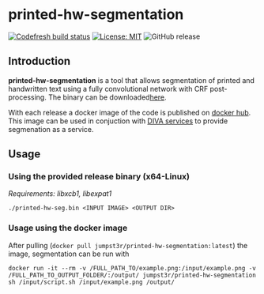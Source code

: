 # printed-hw-segmentation

[![Codefresh build status]( https://g.codefresh.io/api/badges/pipeline/jumpst3r/Jumpst3r%2FBscThesis%2FBuildTestPush?branch=production&key=eyJhbGciOiJIUzI1NiJ9.NWNhYTQwZDAyYTE1MmZmMGQ2Y2FjOGM1.t3CzjCcStPDcqAcTi1nh8zpYB_E3tQmnemqSgDTbyQM&type=cf-1)]( https://g.codefresh.io/pipelines/BuildTestPush/builds?repoOwner=Jumpst3r&repoName=printed-hw-segmentation&serviceName=Jumpst3r%2Fprinted-hw-segmentation&filter=trigger:build~Build;branch:production;pipeline:5caa428088545f2b9e9e45e9~BuildTestPush) [![License: MIT](https://img.shields.io/badge/License-MIT-yellow.svg)](https://opensource.org/licenses/MIT) ![GitHub release](https://img.shields.io/github/release/jumpst3r/printed-hw-segmentation.svg)



## Introduction

**printed-hw-segmentation** is a tool that allows segmentation of printed and handwritten text using a fully convolutional network with CRF post-processing. The binary can be downloaded[here](https://github.com/Jumpst3r/printed-hw-segmentation/releases/download/v1.0/printed-hw-seg.bin).

With each release a docker image of the code is published on [docker hub](https://cloud.docker.com/repository/docker/jumpst3r/printed-hw-segmentation). This image can be used in conjuction with [DIVA services](https://github.com/lunactic/DIVAServices) to provide segmenation as a service.

## Usage

### Using the provided release binary (x64-Linux)

*Requirements: libxcb1, libexpat1*

`./printed-hw-seg.bin <INPUT IMAGE> <OUTPUT DIR>`

### Usage using the docker image

After pulling (`docker pull jumpst3r/printed-hw-segmentation:latest`) the image, segmentation can be run with 

`docker run -it --rm -v /FULL_PATH_TO/example.png:/input/example.png -v /FULL_PATH_TO_OUTPUT_FOLDER/:/output/ jumpst3r/printed-hw-segmentation sh /input/script.sh /input/example.png /output/`